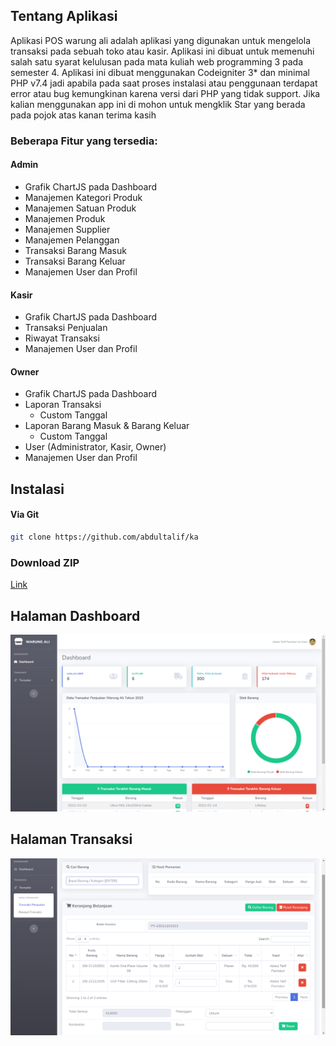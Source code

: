 ## Tentang Aplikasi

Aplikasi POS warung ali adalah aplikasi yang digunakan untuk mengelola transaksi pada sebuah toko atau kasir. Aplikasi ini dibuat untuk memenuhi salah satu syarat kelulusan pada mata kuliah web programming 3 pada semester 4. Aplikasi ini dibuat menggunakan Codeigniter 3\* dan minimal PHP v7.4 jadi apabila pada saat proses instalasi atau penggunaan terdapat error atau bug kemungkinan karena versi dari PHP yang tidak support. Jika kalian menggunakan app ini di mohon untuk mengklik Star yang berada pada pojok atas kanan terima kasih

### Beberapa Fitur yang tersedia:

#### Admin

- Grafik ChartJS pada Dashboard
- Manajemen Kategori Produk
- Manajemen Satuan Produk
- Manajemen Produk
- Manajemen Supplier
- Manajemen Pelanggan
- Transaksi Barang Masuk
- Transaksi Barang Keluar
- Manajemen User dan Profil

#### Kasir

- Grafik ChartJS pada Dashboard
- Transaksi Penjualan
- Riwayat Transaksi
- Manajemen User dan Profil

#### Owner

- Grafik ChartJS pada Dashboard
- Laporan Transaksi
  - Custom Tanggal
- Laporan Barang Masuk & Barang Keluar
  - Custom Tanggal
- User (Administrator, Kasir, Owner)
- Manajemen User dan Profil

## Instalasi

#### Via Git

```bash
git clone https://github.com/abdultalif/ka
```

### Download ZIP

[Link](https://github.com/abdultalif/ka/archive/refs/heads/master.zip)

## Halaman Dashboard

<img src="https://github.com/abdultalif/ka/blob/master/assets/dashboard.png" />

## Halaman Transaksi

<img src="https://github.com/abdultalif/ka/blob/master/assets/transaksi.png" />
